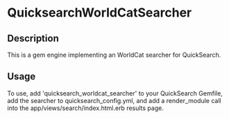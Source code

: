 # QuicksearchWorldCatSearcher

## Description

This is a gem engine implementing an WorldCat searcher for QuickSearch.

## Usage

To use, add 'quicksearch_worldcat_searcher' to your QuickSearch
Gemfile, add the searcher to quicksearch_config.yml, and add a
render_module call into the app/views/search/index.html.erb results
page.
